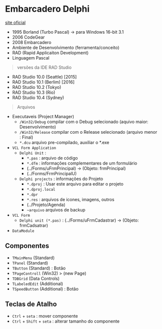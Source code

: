 # Embarcadero Delphi 
[site oficial](https://www.embarcadero.com/br/)
- 1995 Borland (Turbo Pascal) -> para Windows 16-bit 3.1
- 2006 CodeGear 
- 2008 Embarcadero
- Ambiente de Desenvolvimento (ferramenta/conceito)
- RAD (Rapid Applicaiton Development)
- Linguagem Pascal


> versões da IDE RAD Studio 
- RAD Studio 10.0 (Seattle) [2015]
- RAD Studio 10.1 (Berlim) [2016]
- RAD Studio 10.2 (Tokyo)
- RAD Studio 10.3 (Rio)
- RAD Studio 10.4 (Sydney)

> Arquivos 
- Executaveis (Project Manager)
  - `/Win32/Debug` compilar com o Debug selecionado (aquivo maior: Desenvolvimento)
  - `/Win32/Release` compilar com o Release selecionado (arquivo menor : Final)
  - `*.dcu` arquivo pre-compilado, auxiliar o *.exe
- `VCL Form Application` 
  - `Delphi Unit` : 
    - `*.pas` : arquivo de código
    - `*.dfm` : informações complementares de um formulário
    - (../Forms/uFrmPrincipal) -> (Objeto: frmPrincipal)
    - (../Forms/FrmPrincipalU)
  - `Delphi projects` : informações do Projeto
    - `*.dproj` : Usar este arquivo para editar o projeto
    - `*.dproj.local` 
    - `*.dpr`
    - `*.res` : arquivos de icones, imagens, outros
    - (../Projeto/Agenda)
    - `~arquivo` arquivos de backup
- `VCL Form `
  - `Delphi unit (*.pas)` : (../Forms/uFrmCadastrar) -> (Objeto: frmCadsatrar)
- `DataModule`

## Componentes
- `TMainMenu` (Standard)
- `TPanel` (Standard)
- `TButton` (Standard) : Botão
- `TPageControll` (Win32) > (new Page)
- `TDBGrid` (Data Controls)
- `TLabeledEdit` (Additional)
- `TSpeedButton` (Additional) : Botão

## Teclas de Atalho
- `Ctrl` + `seta` : mover componente
- `Ctrl` + `Shift` + `seta` : alterar tamanho do componente
